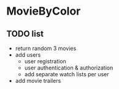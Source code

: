 # MovieByColor


## TODO list
- return random 3 movies
- add users 
    - user registration
    - user authentication & authorization
    - add separate watch lists per user
- add movie trailers
